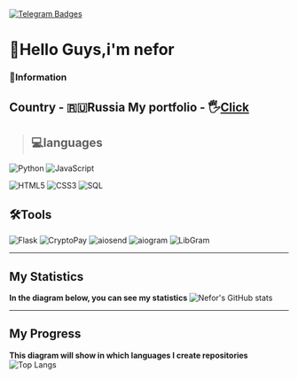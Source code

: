 <div id="badges">
  <a href="https://t.me/NEFORNDU">
    <img src="https://shields.io/badge/telegram-blue?logo=telegram" alt="Telegram Badges"/>
  </a>


# 👋Hello Guys,i'm nefor 

### 👤Information 
**Country** - 🇷🇺**Russia**
**My portfolio** - 🖐[Click](https://t.me/clubnefor)
---

> ## 💻languages 
![Python](https://img.shields.io/badge/Python-000000?style=for-the-badge&logo=python) ![JavaScript](https://img.shields.io/badge/JavaScript-000000?style=for-the-badge&logo=javascript)

![HTML5](https://img.shields.io/badge/HTML5-000000?style=for-the-badge&logo=html5) 
![CSS3](https://img.shields.io/badge/CSS3-000000?style=for-the-badge&logo=css)
![SQL](https://img.shields.io/badge/SQL-000000?style=for-the-badge&logo=postgresql&logoColor=white) 

## 🛠️Tools
![Flask](https://img.shields.io/badge/Flask-000000?style=for-the-badge&logo=flask&logoColor=white) ![CryptoPay](https://img.shields.io/badge/CryptoPay-000000?style=for-the-badge&logo=.) 
![aiosend](https://img.shields.io/badge/aiosend-000000?style=for-the-badge&logo=.) ![aiogram](https://img.shields.io/badge/aiogram-000000?style=for-the-badge&logo=.) ![LibGram](https://img.shields.io/badge/LibGram-000000?style=for-the-badge&logo=.)

---
## My Statistics 
**In the diagram below, you can see my statistics**
![Nefor's GitHub stats](https://github-readme-stats.vercel.app/api?username=NEFORCEO&show_icons=true&theme=tokyonight)

---

## My Progress 
**This diagram will show in which languages I create repositories**
![Top Langs](https://github-readme-stats.vercel.app/api/top-langs/?username=NEFORCEO&theme=tokyonight)